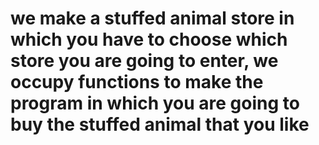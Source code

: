 # we make a stuffed animal store in which you have to choose which store you are going to enter, we occupy functions to make the program in which you are going to buy the stuffed animal that you like

